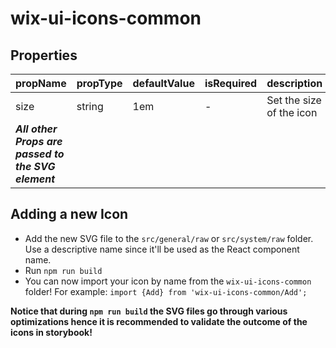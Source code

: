 # wix-ui-icons-common

## Properties

| propName | propType | defaultValue | isRequired | description |
|----------|----------|--------------|------------|-------------|
| size | string | 1em | - | Set the size of the icon |
| ***All other Props are passed to the SVG element*** | | | | |

## Adding a new Icon

* Add the new SVG file to the `src/general/raw` or `src/system/raw` folder. Use a descriptive name since it'll be used as the React component name.
* Run `npm run build`
* You can now import your icon by name from the `wix-ui-icons-common` folder! For example: `import {Add} from 'wix-ui-icons-common/Add';`


**Notice that during `npm run build` the SVG files go through various optimizations hence it is recommended to validate the outcome of the icons in storybook!**
